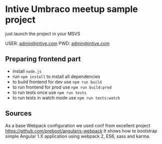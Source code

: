 # Intive Umbraco meetup sample project

just launch the project in your MSVS

USER: admin@intive.com
PWD: admin@intive.com

## Preparing frontend part

* install `node.js` 
* run `npm install` to install all dependencies
* to build frontend for dev use `npm run build`
* to run frontend for prod use `npm run build:prod`
* to run tests once use `npm run tests`
* to run tests in watch mode use `npm run tests:watch`

## Sources

As a base Webpack configuration we used conf from excellent project https://github.com/preboot/angularjs-webpack
It shows how to bootstrap simple Angular 1.X application using webpack 2, ES6, sass and karma.